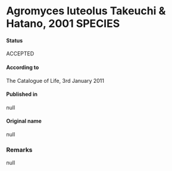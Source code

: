 # Agromyces luteolus Takeuchi & Hatano, 2001 SPECIES

#### Status
ACCEPTED

#### According to
The Catalogue of Life, 3rd January 2011

#### Published in
null

#### Original name
null

### Remarks
null